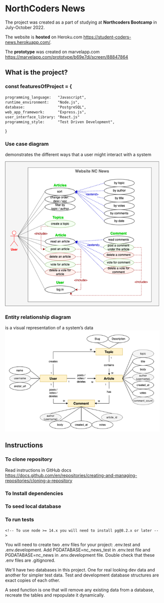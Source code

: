 # NorthCoders News

The project was created as a part of studying at **Northcoders Bootcamp** in
July-October 2022.

The website is **hosted** on Heroku.com
https://student-coders-news.herokuapp.com/.

The **prototype** was created on marvelapp.com
https://marvelapp.com/prototype/b69e7dj/screen/88847864

## What is the project?

### const featuresOfProject = {

<!--  -->

    programming_language:   "Javascript",
    runtime_environment:    "Node.js",
    database:               "PostgreSQL",
    web_app_framework:      "Express.js",
    user_interface_library: "React.js"
    programming_style:      "Test Driven Development",

<!--  -->

}

### Use case diagram

demonstrates the different ways that a user might interact with a system

![use_case_diagram](images/use_case_diagram.png)

### Entity relationship diagram

is a visual representation of a system’s data
![use_case_diagram](images/entity_relationship_diagram.png)

## Instructions

### To clone repository

Read instructions in GitHub docs
https://docs.github.com/en/repositories/creating-and-managing-repositories/cloning-a-repository

### To Install dependencies

### To seed local database

### To run tests

 <!-- npm install pg -->

    <!-- To use node >= 14.x you will need to install pg@8.2.x or later -->

You will need to create two .env files for your project: .env.test and
.env.development. Add PGDATABASE=nc_news_test in .env.test file and
PGDATABASE=nc_news in .env.development file. Double check that these .env files
are .gitignored.

We'll have two databases in this project. One for real looking dev data and
another for simpler test data. Test and development database structures are
exact copies of each other.

A seed function is one that will remove any existing data from a database,
recreate the tables and repopulate it dynamically.
